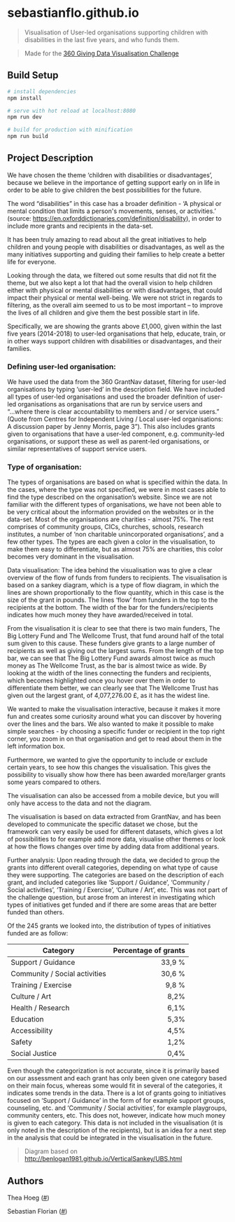 # sebastianflo.github.io

> Visualisation of User-led organisations supporting children with disabilities in the last five years, and who funds them.

> Made for the [360 Giving Data Visualisation Challenge](https://challenge.threesixtygiving.org/)

## Build Setup

``` bash
# install dependencies
npm install

# serve with hot reload at localhost:8080
npm run dev

# build for production with minification
npm run build
```

## Project Description
We have chosen the theme ‘children with disabilities or disadvantages’, because we believe in the importance of getting support early on in life in order to be able to give children the best possibilities for the future.

The word “disabilities” in this case has a broader definition - ‘A physical or mental condition that limits a person's movements, senses, or activities.’ (source: https://en.oxforddictionaries.com/definition/disability), in order to include more grants and recipients in the data-set.

It has been truly amazing to read about all the great initiatives to help children and young people with disabilities or disadvantages, as well as the many initiatives supporting and guiding their families to help create a better life for everyone.

Looking through the data, we filtered out some results that did not fit the theme, but we also kept a lot that had the overall vision to help children either with physical or mental disabilities or with disadvantages, that could impact their physical or mental well-being. We were not strict in regards to filtering, as the overall aim seemed to us to be most important – to improve the lives of all children and give them the best possible start in life.

Specifically, we are showing the grants above £1,000, given within the last five years (2014-2018) to user-led organisations that help, educate, train, or in other ways support children with disabilities or disadvantages, and their families.

### Defining user-led organisation:
We have used the data from the 360 GrantNav dataset, filtering for user-led organisations by typing ‘user-led’ in the description field. We have included all types of user-led organisations and used the broader definition of user-led organisations as organisations that are run by service users and “...where there is clear accountability to members and / or service users.” (Quote from Centres for Independent Living / Local user-led organisations: A discussion paper by Jenny Morris, page 3”). This also includes grants given to organisations that have a user-led component, e.g. community-led organisations, or support these as well as parent-led organisations, or similar representatives of support service users.

### Type of organisation:
The types of organisations are based on what is specified within the data. In the cases, where the type was not specified, we were in most cases able to find the type described on the organisation’s website. Since we are not familiar with the different types of organisations, we have not been able to be very critical about the information provided on the websites or in the data-set.
Most of the organisations are charities - almost 75%. The rest comprises of community groups, CICs, churches, schools, research institutes, a number of ‘non charitable unincorporated organisations’, and a few other types. The types are each given a color in the visualisation, to make them easy to differentiate, but as almost 75% are charities, this color becomes very dominant in the visualisation.

Data visualisation:
The idea behind the visualisation was to give a clear overview of the flow of funds from funders to recipients. The visualisation is based on a sankey diagram, which is a type of flow diagram, in which the lines are shown proportionally to the flow quantity, which in this case is the size of the grant in pounds. The lines ‘flow’ from funders in the top to the recipients at the bottom. The width of the bar for the funders/recipients indicates how much money they have awarded/received in total.

From the visualisation it is clear to see that there is two main funders, The Big Lottery Fund and The Wellcome Trust, that fund around half of the total sum given to this cause. These funders give grants to a large number of recipients as well as giving out the largest sums. From the length of the top bar, we can see that The Big Lottery Fund awards almost twice as much money as The Wellcome Trust, as the bar is almost twice as wide. By looking at the width of the lines connecting the funders and recipients, which becomes highlighted once you hover over them in order to differentiate them better, we can clearly see that The Wellcome Trust has given out the largest grant, of 4,077,276.00 £, as it has the widest line.

We wanted to make the visualisation interactive, because it makes it more fun and creates some curiosity around what you can discover by hovering over the lines and the bars. We also wanted to make it possible to make simple searches - by choosing a specific funder or recipient in the top right corner, you zoom in on that organisation and get to read about them in the left information box.

Furthermore, we wanted to give the opportunity to include or exclude certain years, to see how this changes the visualisation. This gives the possibility to visually show how there has been awarded more/larger grants some years compared to others.

The visualisation can also be accessed from a mobile device, but you will only have access to the data and not the diagram.

The visualisation is based on data extracted from GrantNav, and has been developed to communicate the specific dataset we chose, but the framework can very easily be used for different datasets, which gives a lot of possibilities to for example add more data, visualise other themes or look at how the flows changes over time by adding data from additional years.

Further analysis:
Upon reading through the data, we decided to group the grants into different overall categories, depending on what type of cause they were supporting. The categories are based on the description of each grant, and included categories like ‘Support / Guidance’, ‘Community / Social activities’, ‘Training / Exercise’, ‘Culture / Art’, etc.
This was not part of the challenge question, but arose from an interest in investigating which types of initiatives get funded and if there are some areas that are better funded than others.

Of the 245 grants we looked into, the distribution of types of initiatives funded are as follow:

| Category | Percentage of grants |
| ------------- | -----:|
| Support / Guidance | 33,9 %
| Community / Social activities | 30,6 %
| Training / Exercise | 9,8 %
| Culture / Art | 8,2%
| Health / Research | 6,1%
| Education | 5,3%
| Accessibility | 4,5%
| Safety | 1,2%
| Social Justice | 0,4%

Even though the categorization is not accurate, since it is primarily based on our assessment and each grant has only been given one category based on their main focus, whereas some would fit in several of the categories, it indicates some trends in the data. There is a lot of grants going to initiatives focused on ‘Support / Guidance’ in the form of for example support groups, counseling, etc. and ‘Community / Social activities’, for example playgroups, community centers, etc. This does not, however, indicate how much money is given to each category. This data is not included in the visualisation (it is only noted in the description of the recipients), but is an idea for a next step in the analysis that could be integrated in the visualisation in the future.

> Diagram based on http://benlogan1981.github.io/VerticalSankey/UBS.html

## Authors
Thea Hoeg ([#](http://theahoeg.com))

Sebastian Florian ([#](https://github.com/SebastianFlo/SebastianFlo.github.io))

